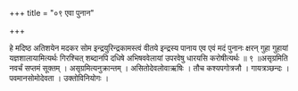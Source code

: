+++
title = "०९ एवा पुनान"

+++

हे मदिष्ठ अतिशयेन मदकर सोम इन्द्रयुरिन्द्रकामस्त्वं वीतये इन्द्रस्य पानाय एव एवं मदं पुनानः क्षरन् गुहा गुहायां यज्ञशालायामित्यर्थः गिरश्चित् शब्दानपि दधिषे अभिषववेलायां उपरवेषु धारयसि करोषीत्यर्थः ॥ ९ ॥असृग्रमिति नवर्चं सप्तमं सूक्तम् । असृग्रमित्यनुक्रान्तम् । असितोदेवलोवाऋषिः । तौच कश्यपगोत्रजौ । गायत्रञ्छन्दः । पवमानसोमोदेवता । उक्तोविनियोगः ।